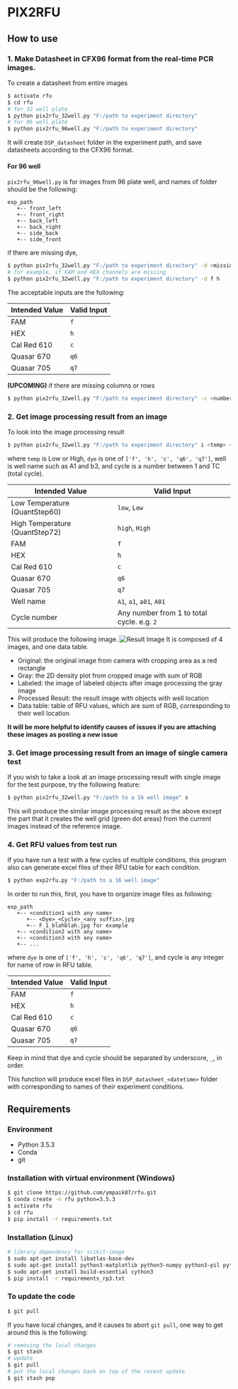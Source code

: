 # PIX2RFU

## How to use

### 1. Make Datasheet in CFX96 format from the real-time PCR images.

To create a datasheet from entire images

```bash
$ activate rfu
$ cd rfu
# for 32 well plate
$ python pix2rfu_32well.py "F:/path to experiment directory"
# for 96 well plate
$ python pix2rfu_96well.py "F:/path to experiment directory"
```

It will create `DSP_datasheet` folder in the experiment path, and save datasheets according to the CFX96 format.

#### For 96 well

`pix2rfu_96well.py` is for images from 96 plate well, and names of folder should be the following:

```text
exp_path
   +-- front_left
   +-- front_right
   +-- back_left
   +-- back_right
   +-- side_back
   +-- side_front
```

if there are missing dye,

```bash
$ python pix2rfu_32well.py "F:/path to experiment directory" -d <missing dyes>
# for example, if FAM and HEX channels are missing
$ python pix2rfu_32well.py "F:/path to experiment directory" -d f h
```

The acceptable inputs are the following:

Intended Value | Valid Input
---------------|-------------
FAM | `f`
HEX | `h`
Cal Red 610 | `c`
Quasar 670 | `q6`
Quasar 705 | `q7`

**(UPCOMING)** if there are missing columns or rows

```bash
$ python pix2rfu_32well.py "F:/path to experiment directory" -c <numbers of missing cols> -r <numbers of missing rows>
```

### 2. Get image processing result from an image

To look into the image processing result

```bash
$ python pix2rfu_32well.py "F:/path to experiment directory" i <temp> <dye> <cycle> <well>
```

where `temp` is Low or High, `dye` is one of `['f', 'h', 'c', 'q6', 'q7']`, well is well name such as A1 and b3, and cycle is a number between 1 and TC (total cycle).

Intended Value | Valid Input
---------------|-------------
Low Temperature (QuantStep60) | `low`, `Low`
High Temperature (QuantStep72) | `high`, `High`
FAM | `f`
HEX | `h`
Cal Red 610 | `c`
Quasar 670 | `q6`
Quasar 705 | `q7`
Well name | `A1`, `a1`, `a01`, `A01`
Cycle number | Any number from 1 to total cycle. e.g. `2`

This will produce the following image.
![Result Image](doc/Result_a0519f2-sub_44_0_h.jpg)
It is composed of 4 images, and one data table.

* Original: the original image from camera with cropping area as a red rectangle
* Gray: the 2D density plot from cropped image with sum of RGB
* Labeled: the image of labeled objects after image processing the gray image
* Processed Result: the result image with objects with well location
* Data table: table of RFU values, which are sum of RGB, corresponding to their well location

**It will be more helpful to identify causes of issues if you are attaching these images as posting a new issue**

### 3. Get image processing result from an image of single camera test

If you wish to take a look at an image processing result with single image for the test purpose, try the following feature:

```bash
$ python pix2rfu_32well.py "F:/path to a 16 well image" s
```

This will produce the similar image processing result as the above except the part that it creates the well grid (green dot areas) from the current images instead of the reference image.

### 4. Get RFU values from test run
If you have run a test with a few cycles of multiple conditions, this program also can generate excel files of their RFU table for each condition.

```bash
$ python exp2rfu.py "F:/path to a 16 well image"
```

In order to run this, first, you have to organize image files as following:

```text
exp_path
   +-- <condition1 with any name>
      +-- <Dye>_<Cycle>_<any suffix>.jpg
      +-- F_1_blahblah.jpg for example
   +-- <condition2 with any name>
   +-- <condition3 with any name>
   +-- ...
```

where `dye` is one of `['f', 'h', 'c', 'q6', 'q7']`, and cycle is any integer for name of row in RFU table.

Intended Value | Valid Input
---------------|-------------
FAM | `f`
HEX | `h`
Cal Red 610 | `c`
Quasar 670 | `q6`
Quasar 705 | `q7`

Keep in mind that dye and cycle should be separated by underscore, `_`, in order.

This function will produce excel files in `DSP_datasheet_<datetime>` folder with corresponding to names of their experiment conditions.

## Requirements

### Environment

* Python 3.5.3
* Conda
* git

### Installation with virtual environment (Windows)

```bash
$ git clone https://github.com/ympaik87/rfu.git
$ conda create -n rfu python=3.5.3
$ activate rfu
$ cd rfu
$ pip install -r requirements.txt
```

### Installation (Linux)

```bash
# library dependency for scikit-image
$ sudo apt-get install libatlas-base-dev
$ sudo apt-get install python3-matplotlib python3-numpy python3-pil python3-scipy python3-tk
$ sudo apt-get install build-essential cython3
$ pip install -r requirements_rp3.txt
```

### To update the code

```bash
$ git pull
```

If you have local changes, and it causes to abort `git pull`, one way to get around this is the following:

```bash
# removing the local changes
$ git stash
# update
$ git pull
# put the local changes back on top of the recent update
$ git stash pop
```
